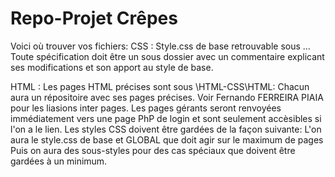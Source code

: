 # Repo-Projet Crêpes

Voici où trouver vos fichiers:
  CSS : 
    Style.css de base retrouvable sous ...
    Toute spécification doit être un sous dossier avec un commentaire explicant ses modifications et son apport au style de base.

  HTML : 
    Les pages HTML précises sont sous \HTML-CSS\HTML:
        Chacun aura un répositoire avec ses pages précises. Voir Fernando FERREIRA PIAIA pour les liasions inter pages.
        Les pages gérants seront renvoyées immédiatement vers une page PhP de login et sont seulement accèsibles si l'on a le lien.
    Les styles CSS doivent être gardées de la façon suivante:
        L'on aura le style.css de base et GLOBAL que doit agir sur le maximum de pages
        Puis on aura des sous-styles pour des cas spéciaux que doivent être gardées à un minimum.

